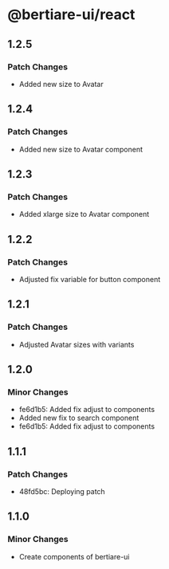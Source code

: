 # @bertiare-ui/react

## 1.2.5

### Patch Changes

- Added new size to Avatar

## 1.2.4

### Patch Changes

- Added new size to Avatar component

## 1.2.3

### Patch Changes

- Added xlarge size to Avatar component

## 1.2.2

### Patch Changes

- Adjusted fix variable for button component

## 1.2.1

### Patch Changes

- Adjusted Avatar sizes with variants

## 1.2.0

### Minor Changes

- fe6d1b5: Added fix adjust to components
- Added new fix to search component
- fe6d1b5: Added fix adjust to components

## 1.1.1

### Patch Changes

- 48fd5bc: Deploying patch

## 1.1.0

### Minor Changes

- Create components of bertiare-ui
